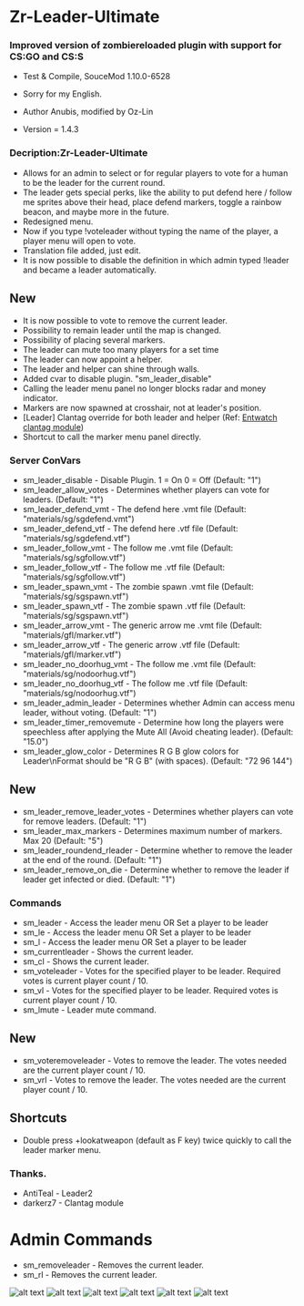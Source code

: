# Zr-Leader-Ultimate
 
### Improved version of zombiereloaded plugin with support for CS:GO and CS:S

* Test & Compile, SouceMod 1.10.0-6528
* Sorry for my English.

* Author Anubis, modified by Oz-Lin
* Version = 1.4.3

### Decription:Zr-Leader-Ultimate

* Allows for an admin to select or for regular players to vote for a human to be the leader for the current round. 
* The leader gets special perks, like the ability to put defend here / follow me sprites above their head, 
place defend markers, toggle a rainbow beacon, and maybe more in the future.
* Redesigned menu.
* Now if you type !voteleader without typing the name of the player, a player menu will open to vote.
* Translation file added, just edit.
* It is now possible to disable the definition in which admin typed !leader and became a leader automatically.

## New

* It is now possible to vote to remove the current leader.
* Possibility to remain leader until the map is changed.
* Possibility of placing several markers. 
* The leader can mute too many players for a set time
* The leader can now appoint a helper.
* The leader and helper can shine through walls.
* Added cvar to disable plugin. "sm_leader_disable"
* Calling the leader menu panel no longer blocks radar and money indicator.
* Markers are now spawned at crosshair, not at leader's position.
* [Leader] Clantag override for both leader and helper (Ref: [Entwatch clantag module](https://github.com/darkerz7/CSGO-Plugins/blob/master/EntWatch_DZ/addons/sourcemod/scripting/entwatch/module_clantag.inc))
* Shortcut to call the marker menu panel directly.

### Server ConVars

* sm_leader_disable - Disable Plugin. 1 = On 0 = Off (Default: "1")
* sm_leader_allow_votes - Determines whether players can vote for leaders. (Default: "1")
* sm_leader_defend_vmt - The defend here .vmt file (Default: "materials/sg/sgdefend.vmt")
* sm_leader_defend_vtf - The defend here .vtf file (Default: "materials/sg/sgdefend.vtf")
* sm_leader_follow_vmt - The follow me .vmt file (Default: "materials/sg/sgfollow.vtf")
* sm_leader_follow_vtf - The follow me .vtf file (Default: "materials/sg/sgfollow.vtf")
* sm_leader_spawn_vmt - The zombie spawn .vmt file (Default: "materials/sg/sgspawn.vtf")
* sm_leader_spawn_vtf - The zombie spawn .vtf file (Default: "materials/sg/sgspawn.vtf")
* sm_leader_arrow_vmt - The generic arrow me .vmt file (Default: "materials/gfl/marker.vtf")
* sm_leader_arrow_vtf - The generic arrow .vtf file (Default: "materials/gfl/marker.vtf")
* sm_leader_no_doorhug_vmt - The follow me .vmt file (Default: "materials/sg/nodoorhug.vtf")
* sm_leader_no_doorhug_vtf - The follow me .vtf file (Default: "materials/sg/nodoorhug.vtf")
* sm_leader_admin_leader - Determines whether Admin can access menu leader, without voting. (Default: "1")
* sm_leader_timer_removemute - Determine how long the players were speechless after applying the Mute All (Avoid cheating leader). (Default: "15.0")
* sm_leader_glow_color - Determines R G B glow colors for Leader\nFormat should be \"R G B\" (with spaces). (Default: "72 96 144")

## New

* sm_leader_remove_leader_votes - Determines whether players can vote for remove leaders. (Default: "1")
* sm_leader_max_markers - Determines maximum number of markers. Max 20 (Default: "5")
* sm_leader_roundend_rleader - Determine whether to remove the leader at the end of the round. (Default: "1")
* sm_leader_remove_on_die - Determine whether to remove the leader if leader get infected or died. (Default: "1")

### Commands

* sm_leader - Access the leader menu OR Set a player to be leader
* sm_le - Access the leader menu OR Set a player to be leader
* sm_l - Access the leader menu OR Set a player to be leader
* sm_currentleader - Shows the current leader.
* sm_cl - Shows the current leader.
* sm_voteleader - Votes for the specified player to be leader. Required votes is current player count / 10.
* sm_vl - Votes for the specified player to be leader. Required votes is current player count / 10.
* sm_lmute - Leader mute command.

## New

* sm_voteremoveleader - Votes to remove the leader. The votes needed are the current player count / 10.
* sm_vrl - Votes to remove the leader. The votes needed are the current player count / 10.

## Shortcuts
* Double press +lookatweapon (default as F key) twice quickly to call the leader marker menu.

### Thanks.

* AntiTeal - Leader2
* darkerz7 - Clantag module

# Admin Commands
* sm_removeleader - Removes the current leader.
* sm_rl - Removes the current leader.

![alt text](https://raw.githubusercontent.com/Stewart-Anubis/Zr-Leader-Ultimate/main/img/img1.jpg)
![alt text](https://raw.githubusercontent.com/Stewart-Anubis/Zr-Leader-Ultimate/main/img/img2.jpg)
![alt text](https://raw.githubusercontent.com/Stewart-Anubis/Zr-Leader-Ultimate/main/img/img3.jpg)
![alt text](https://raw.githubusercontent.com/Stewart-Anubis/Zr-Leader-Ultimate/main/img/img4.jpg)
![alt text](https://raw.githubusercontent.com/Stewart-Anubis/Zr-Leader-Ultimate/main/img/img5.jpg)
![alt text](https://raw.githubusercontent.com/Stewart-Anubis/Zr-Leader-Ultimate/main/img/img6.jpg)

